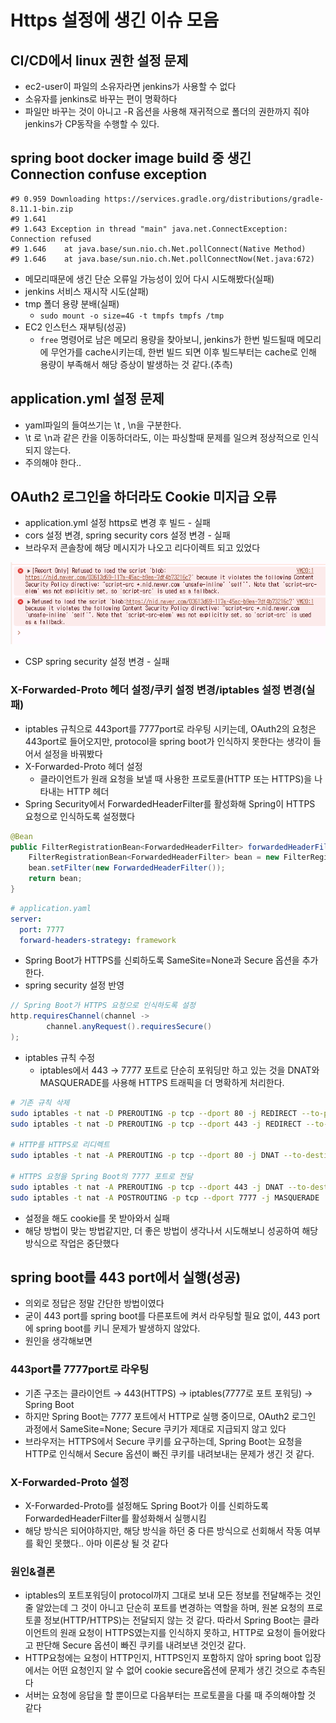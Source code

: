 # Https 설정에 생긴 이슈 모음

## CI/CD에서 linux 권한 설정 문제
- ec2-user이 파일의 소유자라면 jenkins가 사용할 수 없다
- 소유자를 jenkins로 바꾸는 편이 명확하다
- 파일만 바꾸는 것이 아니고 -R 옵션을 사용해 재귀적으로 폴더의 권한까지 줘야 jenkins가 CP동작을 수행할 수 있다.

## spring boot docker image build 중 생긴 Connection confuse exception
```shell
#9 0.959 Downloading https://services.gradle.org/distributions/gradle-8.11.1-bin.zip
#9 1.641 
#9 1.643 Exception in thread "main" java.net.ConnectException: Connection refused
#9 1.646 	at java.base/sun.nio.ch.Net.pollConnect(Native Method)
#9 1.646 	at java.base/sun.nio.ch.Net.pollConnectNow(Net.java:672)
```
- 메모리때문에 생긴 단순 오류일 가능성이 있어 다시 시도해봤다(실패)
- jenkins 서비스 재시작 시도(살패)
- tmp 폴더 용량 분배(실패)
    - `sudo mount -o size=4G -t tmpfs tmpfs /tmp`
- EC2 인스턴스 재부팅(성공)
    - `free` 명령어로 남은 메모리 용량을 찾아보니, jenkins가 한번 빌드될때 메모리에 무언가를 cache시키는데, 한번 빌드 되면 이후 빌드부터는 cache로 인해 용량이 부족해서 해당 증상이 발생하는 것 같다.(추측)

## application.yml 설정 문제

- yaml파일의 들여쓰기는 \t , \n을 구분한다.
- \t 로 \n과 같은 칸을 이동하더라도, 이는 파싱할때 문제를 일으켜 정상적으로 인식되지 않는다.
- 주의해야 한다..


## OAuth2 로그인을 하더라도 Cookie 미지급 오류
- application.yml 설정 https로 변경 후 빌드 - 실패
- cors 설정 변경, spring security cors 설정 변경 - 실패
- 브라우저 콘솔창에 해당 메시지가 나오고 리다이렉트 되고 있었다

![images](images/OAuth2NaverLoginError.png)

- CSP spring security 설정 변경 - 실패

### X-Forwarded-Proto 헤더 설정/쿠키 설정 변경/iptables 설정 변경(실패)
- iptables 규칙으로 443port를 7777port로 라우팅 시키는데, OAuth2의 요청은 443port로 들어오지만, protocol을 spring boot가 인식하지 못한다는 생각이 들어서 설정을 바꿔봤다
- X-Forwarded-Proto 헤더 설정
    - 클라이언트가 원래 요청을 보낼 때 사용한 프로토콜(HTTP 또는 HTTPS)을 나타내는 HTTP 헤더
- Spring Security에서 ForwardedHeaderFilter를 활성화해 Spring이 HTTPS 요청으로 인식하도록 설정했다

```java
@Bean
public FilterRegistrationBean<ForwardedHeaderFilter> forwardedHeaderFilter() {
    FilterRegistrationBean<ForwardedHeaderFilter> bean = new FilterRegistrationBean<>();
    bean.setFilter(new ForwardedHeaderFilter());
    return bean;
}
```
```yaml
# application.yaml
server:
  port: 7777
  forward-headers-strategy: framework
```

- Spring Boot가 HTTPS를 신뢰하도록 SameSite=None과 Secure 옵션을 추가한다.
- spring security 설정 반영

```java
// Spring Boot가 HTTPS 요청으로 인식하도록 설정
http.requiresChannel(channel ->
        channel.anyRequest().requiresSecure()
);
```

- iptables 규칙 수정
    - iptables에서 443 → 7777 포트로 단순히 포워딩만 하고 있는 것을 DNAT와 MASQUERADE를 사용해 HTTPS 트래픽을 더 명확하게 처리한다.
```bash
# 기존 규칙 삭제
sudo iptables -t nat -D PREROUTING -p tcp --dport 80 -j REDIRECT --to-port 443
sudo iptables -t nat -D PREROUTING -p tcp --dport 443 -j REDIRECT --to-port 7777

# HTTP를 HTTPS로 리디렉트
sudo iptables -t nat -A PREROUTING -p tcp --dport 80 -j DNAT --to-destination 127.0.0.1:443

# HTTPS 요청을 Spring Boot의 7777 포트로 전달
sudo iptables -t nat -A PREROUTING -p tcp --dport 443 -j DNAT --to-destination 127.0.0.1:7777
sudo iptables -t nat -A POSTROUTING -p tcp --dport 7777 -j MASQUERADE
```
- 설정을 해도 cookie를 못 받아와서 실패
- 해당 방법이 맞는 방법같지만, 더 좋은 방법이 생각나서 시도해보니 성공하여 해당 방식으로 작업은 중단했다

## spring boot를 443 port에서 실행(성공)
- 의외로 정답은 정말 간단한 방법이였다
- 굳이 443 port를 spring boot를 다른포트에 켜서 라우팅할 필요 없이, 443 port에 spring boot를 키니 문제가 발생하지 않았다.
- 원인을 생각해보면 

### 443port를 7777port로 라우팅
- 기존 구조는 클라이언트 → 443(HTTPS) → iptables(7777로 포트 포워딩) → Spring Boot
- 하지만 Spring Boot는 7777 포트에서 HTTP로 실행 중이므로, OAuth2 로그인 과정에서 SameSite=None; Secure 쿠키가 제대로 지급되지 않고 있다
- 브라우저는 HTTPS에서 Secure 쿠키를 요구하는데, Spring Boot는 요청을 HTTP로 인식해서 Secure 옵션이 빠진 쿠키를 내려보내는 문제가 생긴 것 같다.

### X-Forwarded-Proto 설정
- X-Forwarded-Proto를 설정해도 Spring Boot가 이를 신뢰하도록 ForwardedHeaderFilter를 활성화해서 실행시킴
- 해당 방식은 되어야하지만, 해당 방식을 하던 중 다른 방식으로 선회해서 작동 여부를 확인 못했다.. 아마 이론상 될 것 같다

### 원인&결론
- iptables의 포트포워딩이 protocol까지 그대로 보내 모든 정보를 전달해주는 것인줄 알았는데 그 것이 아니고 단순히 포트를 변경하는 역할을 하며, 원본 요청의 프로토콜 정보(HTTP/HTTPS)는 전달되지 않는 것 같다. 따라서 Spring Boot는 클라이언트의 원래 요청이 HTTPS였는지를 인식하지 못하고, HTTP로 요청이 들어왔다고 판단해 Secure 옵션이 빠진 쿠키를 내려보낸 것인것 같다.
- HTTP요청에는 요청이 HTTP인지, HTTPS인지 포함하지 않아 spring boot 입장에서는 어떤 요청인지 알 수 없어 cookie secure옵션에 문제가 생긴 것으로 추측된다
- 서버는 요청에 응답을 할 뿐이므로 다음부터는 프로토콜을 다룰 때 주의해야할 것 같다